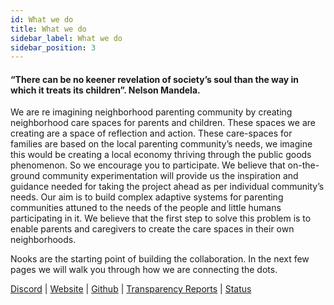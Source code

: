 ```yaml
---
id: What we do
title: What we do
sidebar_label: What we do
sidebar_position: 3
---
```



#### “There can be no keener revelation of society’s soul than the way in which it treats its children”.  Nelson Mandela.


We are re imagining neighborhood parenting community by creating neighborhood care spaces for parents and children. These spaces we are creating are a space of reflection and action. These care-spaces for families are based on the local parenting community’s needs, we imagine this would be creating a local economy thriving through the public goods phenomenon. 
So we encourage you to participate. We believe that on-the-ground community experimentation will provide us the inspiration and guidance needed for taking the project ahead as per individual community’s needs. 
Our aim is to build complex adaptive systems for parenting communities attuned to the needs of the people and little humans participating in it. We believe that the first step to solve this problem is to enable parents and caregivers to create the care spaces in their own neighborhoods.

Nooks are the starting point of building the collaboration. In the next few pages we will walk you through how we are connecting the dots.



<p><a href="https://discord.gg/7hvTycdNcK" target="_blank" rel="noopener noreferrer">Discord</a> | <a href="https://writings.flashbots.net" target="_blank" rel="noopener noreferrer">Website</a> | <a href="https://github.com/flashbots/pm" target="_blank" rel="noopener noreferrer">Github</a> | <a href="https://writings.flashbots.net/writings/tags/transparency-report" target="_blank" rel="noopener noreferrer">Transparency Reports</a> | <a href="https://status.flashbots.net" target="_blank" rel="noopener noreferrer">Status</a></p>
